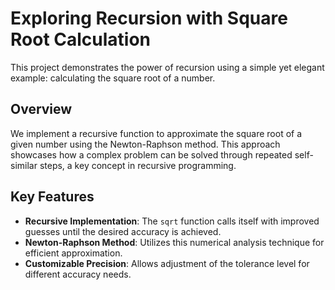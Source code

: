 # Exploring Recursion with Square Root Calculation

This project demonstrates the power of recursion using a simple yet elegant example: calculating the square root of a number.

## Overview

We implement a recursive function to approximate the square root of a given number using the Newton-Raphson method. This approach showcases how a complex problem can be solved through repeated self-similar steps, a key concept in recursive programming.

## Key Features

- **Recursive Implementation**: The `sqrt` function calls itself with improved guesses until the desired accuracy is achieved.
- **Newton-Raphson Method**: Utilizes this numerical analysis technique for efficient approximation.
- **Customizable Precision**: Allows adjustment of the tolerance level for different accuracy needs.


